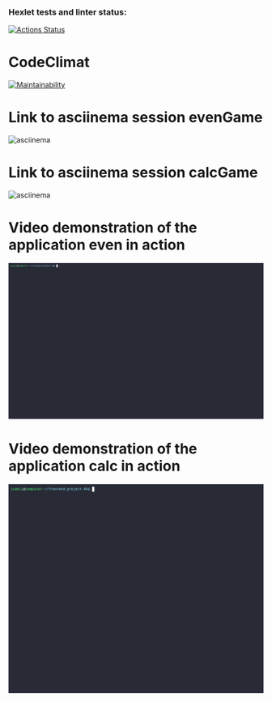 ### Hexlet tests and linter status:
[![Actions Status](https://github.com/IvanLiVa/frontend-project-44/actions/workflows/hexlet-check.yml/badge.svg)](https://github.com/IvanLiVa/frontend-project-44/actions)

# CodeClimat
[![Maintainability](https://api.codeclimate.com/v1/badges/003b1743636d3068ff0d/maintainability)](https://codeclimate.com/github/IvanLiVa/frontend-project-44/maintainability)

# Link to asciinema session evenGame 
![asciinema](https://asciinema.org/a/aQNUTbuOWW6wEagxg3IC1Z7cT)

# Link to asciinema session calcGame
 ![asciinema](https://asciinema.org/a/6lHB00mKZq5JiZ2TiG8czSf3f)

# Video demonstration of the application even in action
![asciinema gif](demo.gif)

# Video demonstration of the application calc in action
![asciinema gif](calc.gif)